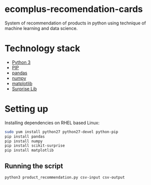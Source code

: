 # ecomplus-recomendation-cards
System of recommendation of products in python using technique of machine learning and data science.

# Technology stack
+ [Python 3](https://www.python.org/downloads/release/python-370/) 
+ [PIP](https://pypi.org/project/pip/)
+ [pandas](https://pandas.pydata.org/) 
+ [numpy](http://www.numpy.org/) 
+ [matplotlib](https://matplotlib.org/) 
+ [Surprise Lib](http://surpriselib.com/)



# Setting up
Installing dependencies on RHEL based Linux:
```bash
sudo yum install python27 python27-devel python-pip
pip install pandas
pip install numpy
pip install scikit-surprise
pip install matplotlib
```

## Running the script
```bash
python3 product_recommendation.py csv-input csv-output

```
